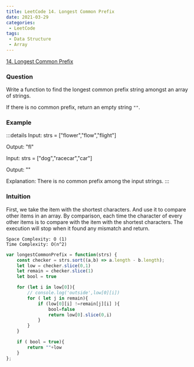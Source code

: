 ```yaml
---
title: LeetCode 14. Longest Common Prefix
date: 2021-03-29
categories:
 - LeetCode
tags:
 - Data Structure
 - Array
---
```


[14. Longest Common Prefix](https://leetcode.com/problems/longest-common-prefix/) 

### Question 
Write a function to find the longest common prefix string amongst an array of strings.

If there is no common prefix, return an empty string ```""```.

### Example
:::details
Input: strs = ["flower","flow","flight"]

Output: "fl"

Input: strs = ["dog","racecar","car"]

Output: ""

Explanation: There is no common prefix among the input strings.
:::

### Intuition 
First, we take the item with the shortest characters. And use it to compare other items in an array. By comparison, each time the character of every other items is to compare with the item with the shortest characters. The execution will stop when it found any mismatch and return. 

```
Space Complexity: O (1)
Time Complexity: O(n^2) 
```

```js
var longestCommonPrefix = function(strs) {
    const checker = strs.sort((a,b) => a.length - b.length);
    let low = checker.slice(0,1)
    let remain = checker.slice(1)
    let bool = true

    for (let i in low[0]){
        // console.log('outside',low[0][i])
        for ( let j in remain){
            if (low[0][i] !=remain[j][i] ){
                bool=false
                return low[0].slice(0,i)
            } 
        }
    }

    if ( bool = true){
        return ""+low
    }
};
```
<disqus/>